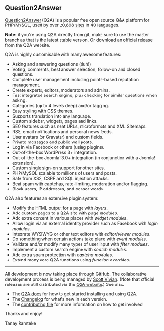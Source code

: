 Question2Answer
-----------------------------

[Question2Answer][Q2A] (Q2A) is a popular free open source Q&A platform for PHP/MySQL, used by over 20,898 [sites] in 40 languages.

**Note:** if you're using Q2A directly from git, make sure to use the master branch as that is the latest stable version. Or download an official release from the [Q2A website][Q2A].

Q2A is highly customisable with many awesome features:

- Asking and answering questions (duh!)
- Voting, comments, best answer selection, follow-on and closed questions.
- Complete user management including points-based reputation management.
- Create experts, editors, moderators and admins.
- Fast integrated search engine, plus checking for similar questions when asking.
- Categories (up to 4 levels deep) and/or tagging.
- Easy styling with CSS themes.
- Supports translation into any language.
- Custom sidebar, widgets, pages and links.
- SEO features such as neat URLs, microformats and XML Sitemaps.
- RSS, email notifications and personal news feeds.
- User avatars (or Gravatar) and custom fields.
- Private messages and public wall posts.
- Log in via Facebook or others (using plugins).
- Out-of-the-box WordPress 3+ integration.
- Out-of-the-box Joomla! 3.0+ integration (in conjunction with a Joomla! extension).
- Custom single sign-on support for other sites.
- PHP/MySQL scalable to millions of users and posts.
- Safe from XSS, CSRF and SQL injection attacks.
- Beat spam with captchas, rate-limiting, moderation and/or flagging.
- Block users, IP addresses, and censor words

Q2A also features an extensive plugin system:

- Modify the HTML output for a page with *layers*.
- Add custom pages to a Q2A site with *page modules*.
- Add extra content in various places with *widget modules*.
- Allow login via an external identity provider such as Facebook with *login modules*.
- Integrate WYSIWYG or other text editors with *editor/viewer modules*.
- Do something when certain actions take place with *event modules*.
- Validate and/or modify many types of user input with *filter modules*.
- Implement a custom search engine with *search modules*.
- Add extra spam protection with *captcha modules*.
- Extend many core Q2A functions using *function overrides*.


----------


All development is now taking place through GitHub. The collaborative development process is being managed by [Scott Vivian][1]. (Note that official releases are still distributed via the [Q2A website][Q2A].) See also:

- The [Q2A docs][2] for how to get started installing and using Q2A.
- The [Changelog][3] for what's new in each version.
- The [contributing file][4] for more information on how to get involved.


Thanks and enjoy!

Tanay Ramteke


[Q2A]: http://www.question2answer.org/
[1]: http://www.question2answer.org/qa/user/Scott
[2]: https://docs.question2answer.org/
[3]: https://docs.question2answer.org/install/versions/
[4]: https://github.com/q2a/question2answer/blob/master/CONTRIBUTING.md
[releases]: https://github.com/q2a/question2answer/releases
[sites]: http://www.question2answer.org/sites.php
